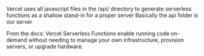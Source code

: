 Vercel uses all javascript files in the /api/ directory to generate serverless functions as a shallow stand-in for a proper server
Basically the api folder is our server

From the docs:
Vercel Serverless Functions enable running code on-demand without needing to manage your own infrastructure, provision servers, or upgrade hardware.